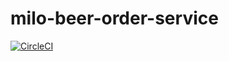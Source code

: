 # milo-beer-order-service
[![CircleCI](https://circleci.com/gh/militoromero10/milo-beer-order-service.svg?style=svg)](https://circleci.com/gh/militoromero10/milo-beer-order-service)